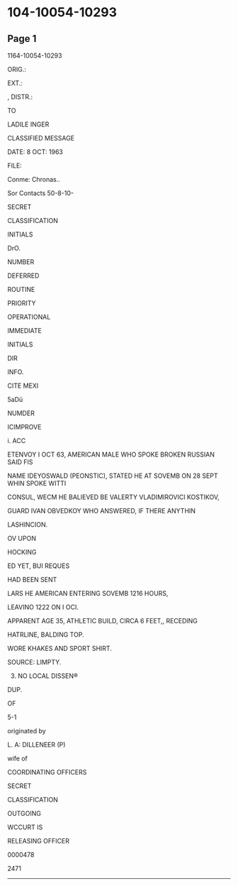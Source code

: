 # 104-10054-10293

## Page 1

1164-10054-10293

ORIG.:

EXT.:

, DISTR.:

TO

LADILE INGER

CLASSIFIED MESSAGE

DATE: 8 OCT: 1963

FILE:

Conme: Chronas..

Sor Contacts 50-8-10-

SECRET

CLASSIFICATION

INITIALS

DrO.

NUMBER

DEFERRED

ROUTINE

PRIORITY

OPERATIONAL

IMMEDIATE

INITIALS

DIR

INFO.

CITE MEXI

5aDü

NUMDER

ICIMPROVE

i. ACC

ETENVOY I OCT 63, AMERICAN MALE WHO SPOKE BROKEN RUSSIAN SAID FIS

NAME IDEYOSWALD (PEONSTIC), STATED HE AT SOVEMB ON 28 SEPT WHIN SPOKE WITTI

CONSUL, WECM HE BALIEVED BE VALERTY VLADIMIROVICI KOSTIKOV,

GUARD IVAN OBVEDKOY WHO ANSWERED, IF THERE ANYTHIN

LASHINCION.

OV UPON

HOCKING

ED YET, BUI REQUES

HAD BEEN SENT

LARS HE AMERICAN ENTERING SOVEMB 1216 HOURS,

LEAVINO 1222 ON I OCI.

APPARENT AGE 35, ATHLETIC BUILD, CIRCA 6 FEET,, RECEDING

HATRLINE, BALDING TOP.

WORE KHAKES AND SPORT SHIRT.

SOURCE: LIMPTY.

3. NO LOCAL DISSEN®

DUP.

OF

5-1

originated by

L. A: DILLENEER (P)

wife of

COORDINATING OFFICERS

SECRET

CLASSIFICATION

OUTGOING

WCCURT IS

RELEASING OFFICER

0000478

2471

---

